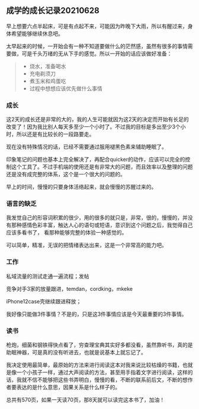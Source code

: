 ## 成学的成长记录20210628

早上想要六点半起床，可是有点起不来，可能因为昨晚下大雨，所以有醒过来，身体希望能够继续休息吧。

太早起来的时候，一开始会有一种不知道要做什么的茫然感，虽然有很多的事情需要做，可是千头万绪的无从下手的感觉。所以一开始的话应该做好准备：

> - 烧水，准备喝水
> - 充电剃须刀
> - 煮玉米和鸡蛋吃
> - 过程中想想应该优先做什么事情

### 成长

这2天的成长还是非常的大的，我的人生可能就因为这2天的决定而开始有长足的改变了！因为我比别人每天多至少一个小时了。不过我的目标是多出至少3个小时，所以还是有比较长的一段路要走。

现在没有特殊情况的话，已经不需要通过服用褪黑色素来辅助睡眠了。

印象笔记的问题也基本上完全解决了，再配合quicker的动作，应该可以完全的控制这个工具了。不过手机端的使用还是有非常大的问题，而且效率以及整理的问题还是没有成完整的体系，这个是一个很大的问题的。

早上的时间，慢慢的只要身体活络起来，就会慢慢的苏醒过来的。

### 语言的缺乏

我发觉自己的形容词积累的很少，用的很多的就只是，非常，很的，慢慢的，并没有那种感情色彩丰富，触达人心的语句或短语，意识到这个问题之后，我觉得自己应该多看书了， 看那种能够完整的体验一种感觉的。

可以简单，精准，无误的把情绪表达出来，这是一个非常高的能力吧。

###  工作

私域流量的测试走通一遍流程；发帖

竞争对手3家的放量跟进，temdan，cordking，mkeke

iPhone12case壳继续跟进释放；

我好像只能做3件事情？不是的，只是这3件事情应该是今天最重要的3件事情。

### 读书

枪炮，细菌和钢铁得快点看了，穷查理宝典其实好多都没看，虽然靠听书，真的是助眠神器，可是真的没有听进去，也就是说基本上就忘记了。

我决定使用最简单，最原始的方法来进行阅读这本对我来说比较枯燥的书籍，也就是像一个小孩子一样，通过大声阅读的方法，甚至用手指着文字进行阅读，这样的话，我就不信不能够把这些书弄明白，慢慢的看，不断的联系前后文，不断的想作者要表达的是什么意思，因果关系是什么样子的。

总共有570页，如果一天读70页，那8天就可以读完这本书了，加油！

